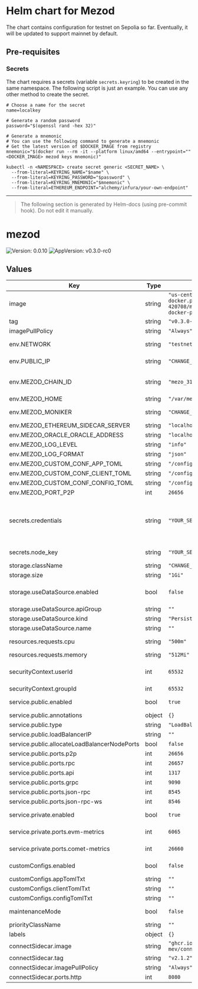 # Helm chart for Mezod

The chart contains configuration for testnet on Sepolia so far.
Eventually, it will be updated to support mainnet by default.

## Pre-requisites

### Secrets

The chart requires a secrets (variable `secrets.keyring`) to be created in the same namespace.
The following script is just an example. You can use any other method to create the secret.

```shell
# Choose a name for the secret
name=localkey

# Generate a random password
password="$(openssl rand -hex 32)"

# Generate a mnemonic
# You can use the following command to generate a mnemonic
# Get the latest version of $DOCKER_IMAGE from registry
mnemonic="$(docker run --rm -it --platform linux/amd64 --entrypoint="" <DOCKER_IMAGE> mezod keys mnemonic)"

kubectl -n <NAMESPACE> create secret generic <SECRET_NAME> \
  --from-literal=KEYRING_NAME="$name" \
  --from-literal=KEYRING_PASSWORD="$password" \
  --from-literal=KEYRING_MNEMONIC="$mnemonic" \
  --from-literal=ETHEREUM_ENDPOINT="alchemy/infura/your-own-endpoint"
```

---

> The following section is generated by Helm-docs (using pre-commit hook). Do not edit it manually.

# mezod

![Version: 0.0.10](https://img.shields.io/badge/Version-0.0.10-informational?style=flat-square) ![AppVersion: v0.3.0-rc0](https://img.shields.io/badge/AppVersion-v0.3.0--rc0-informational?style=flat-square)

## Values

| Key | Type | Default | Description |
|-----|------|---------|-------------|
| image | string | `"us-central1-docker.pkg.dev/mezo-test-420708/mezo-staging-docker-public/mezod"` |  |
| tag | string | `"v0.3.0-rc0"` |  |
| imagePullPolicy | string | `"Always"` |  |
| env.NETWORK | string | `"testnet"` | Select the network to connect to |
| env.PUBLIC_IP | string | `"CHANGE_ME"` | Set public IP address of the validator |
| env.MEZOD_CHAIN_ID | string | `"mezo_31611-1"` | Set the chain ID (mezo_31611-1 is the testnet) |
| env.MEZOD_HOME | string | `"/var/mezod"` |  |
| env.MEZOD_MONIKER | string | `"CHANGE_ME"` | Set the moniker (name of the validator) |
| env.MEZOD_ETHEREUM_SIDECAR_SERVER | string | `"localhost:7500"` |  |
| env.MEZOD_ORACLE_ORACLE_ADDRESS | string | `"localhost:8080"` |  |
| env.MEZOD_LOG_LEVEL | string | `"info"` |  |
| env.MEZOD_LOG_FORMAT | string | `"json"` |  |
| env.MEZOD_CUSTOM_CONF_APP_TOML | string | `"/config/app.toml.txt"` |  |
| env.MEZOD_CUSTOM_CONF_CLIENT_TOML | string | `"/config/client.toml.txt"` |  |
| env.MEZOD_CUSTOM_CONF_CONFIG_TOML | string | `"/config/config.toml.txt"` |  |
| env.MEZOD_PORT_P2P | int | `26656` |  |
| secrets.credentials | string | `"YOUR_SECRET_NAME"` | Set Secret object containing the keyring information: KEYRING_NAME, KEYRING_PASSWORD, KEYRING_MNEMONIC and ETHEREUM_ENDPOINT |
| secrets.node_key | string | `"YOUR_SECRET_NAME"` | Set Secret object with node_key.json |
| storage.className | string | `"CHANGE_ME"` |  |
| storage.size | string | `"1Gi"` |  |
| storage.useDataSource.enabled | bool | `false` | Enable and use to restore data from a snapshot or a PVC |
| storage.useDataSource.apiGroup | string | `""` |  |
| storage.useDataSource.kind | string | `"PersistentVolumeClaim"` |  |
| storage.useDataSource.name | string | `""` |  |
| resources.requests.cpu | string | `"500m"` | Set the resource requests for the mezod container |
| resources.requests.memory | string | `"512Mi"` |  |
| securityContext.userId | int | `65532` | Set the user and group ID to run the container (don't change) |
| securityContext.groupId | int | `65532` |  |
| service.public.enabled | bool | `true` | Expose public ports to the Internet using LoadBalancer |
| service.public.annotations | object | `{}` |  |
| service.public.type | string | `"LoadBalancer"` |  |
| service.public.loadBalancerIP | string | `""` |  |
| service.public.allocateLoadBalancerNodePorts | bool | `false` |  |
| service.public.ports.p2p | int | `26656` |  |
| service.public.ports.rpc | int | `26657` |  |
| service.public.ports.api | int | `1317` |  |
| service.public.ports.grpc | int | `9090` |  |
| service.public.ports.json-rpc | int | `8545` |  |
| service.public.ports.json-rpc-ws | int | `8546` |  |
| service.private.enabled | bool | `true` | Expose private ports internally using ClusterIP |
| service.private.ports.evm-metrics | int | `6065` | EVM metrics are exposed on "/debug/metrics/prometheus" |
| service.private.ports.comet-metrics | int | `26660` | Comet metrics are exposed on "/" |
| customConfigs.enabled | bool | `false` | Optional: Load custom configuration from the files |
| customConfigs.appTomlTxt | string | `""` |  |
| customConfigs.clientTomlTxt | string | `""` |  |
| customConfigs.configTomlTxt | string | `""` |  |
| maintenanceMode | bool | `false` | Run shell in the container instead of the mezod process |
| priorityClassName | string | `""` |  |
| labels | object | `{}` |  |
| connectSidecar.image | string | `"ghcr.io/skip-mev/connect-sidecar"` |  |
| connectSidecar.tag | string | `"v2.1.2"` |  |
| connectSidecar.imagePullPolicy | string | `"Always"` |  |
| connectSidecar.ports.http | int | `8080` |  |

